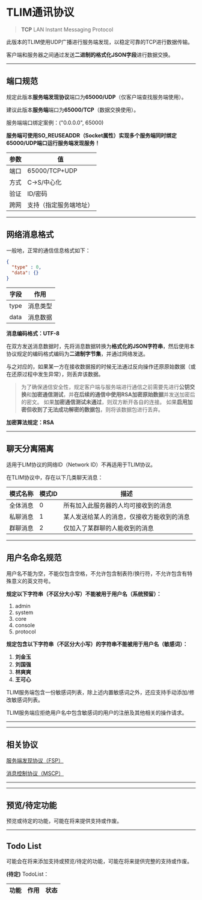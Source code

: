 # TLIM通讯协议

> **TCP** LAN Instant Messaging Protocol

此版本的TLIM使用UDP广播进行服务端发现，以稳定可靠的TCP进行数据传输。

客户端和服务器之间通过发送**二进制的格式化JSON字段**进行数据交换。

---

## 端口规范

规定此版本**服务端发现协议**端口为**65000/UDP**（仅客户端查找服务端使用）。

建议此版本**服务端**端口为**65000/TCP**（数据交换使用）。

服务端端口绑定案例：("0.0.0.0", 65000)

**服务端可使用SO_REUSEADDR（Socket属性）实现多个服务端同时绑定65000/UDP端口运行服务端发现服务！**

| 参数 | 值 |
| --- | --- |
| 端口 | 65000/TCP+UDP |
| 方式 | C->S/中心化 |
| 验证 | ID/密码 |
| 跨网 | 支持（指定服务端地址） |

--- 

## 网络消息格式

一般地，正常的通信信息格式如下：

```json
{
  "type" : 0,
  "data": {}
}
```

| 字段 | 作用 |
| --- | --- |
| type | 消息类型 |
| data | 消息数据 |

**消息编码格式：UTF-8**


在双方发送消息数据时，先将消息数据转换为**格式化的JSON字符串**，然后使用本协议规定的编码格式编码为**二进制字节集**，并通过网络发送。

与之对应的，如果某一方在接收数据报的时候无法通过反向操作还原原始数据（或在还原过程中发生异常），则丢弃该数据。

> 为了确保通信安全性，规定客户端与服务端进行通信之前需要先进行**公钥交换**和**加密通信测试**，并**在后续的通信中使用RSA加密原始数据**并发送加密后的密文。
> 如果**加密通信测试未通过**，则双方断开各自的连接。
> 如果**启用加密但收到了无法成功解密的数据包**，则将该数据包进行丢弃。


**加密算法规定：RSA**

---

## 聊天分离隔离

适用于LIM协议的网络ID（Network ID）不再适用于TLIM协议。

在TLIM协议中，存在以下几类聊天消息：

| 模式名称 | 模式ID | 描述 |
| --- | --- | --- |
| 全体消息 | 0 | 所有加入此服务器的人均可接收到的消息 |
| 私聊消息 | 1 | 某人发送给某人的消息，仅接收方能收到的消息 |
| 群聊消息 | 2 | 仅加入了某群聊的人能收到的消息 |


---


## 用户名命名规范

用户名不能为空，不能仅包含空格，不允许包含制表符/换行符，不允许包含有特殊意义的英文符号。

**规定以下字符串（不区分大小写）不能被用于用户名（系统预留）：**
1. admin
2. system
6. core
7. console
8. protocol


**规定包含以下字符串（不区分大小写）的字符串不能被用于用户名（敏感词）：**
1. **刘金玉**
2. **刘国强**
3. **林爽爽**
4. **王可心**

TLIM服务端包含一份敏感词列表，除上述内置敏感词之外，还应支持手动添加/修改敏感词列表。

TLIM服务端应拒绝用户名中包含敏感词的用户的注册及其他相关的操作请求。

---

---

## 相关协议

[服务端发现协议（FSP）](Protocol/FindServerProtocol.MD)

[消息控制协议（MSCP）](Protocol/MessageConsoleProtocol.MD)

---

---

## 预览/待定功能

预览或待定的功能，可能在将来提供支持或作废。


---

## Todo List

可能会在将来添加支持或预览/待定的功能，可能在将来提供完整的支持或作废。

**(待定)** TodoList：

| 功能 | 作用 | 状态 |
| --- | --- | --- |










